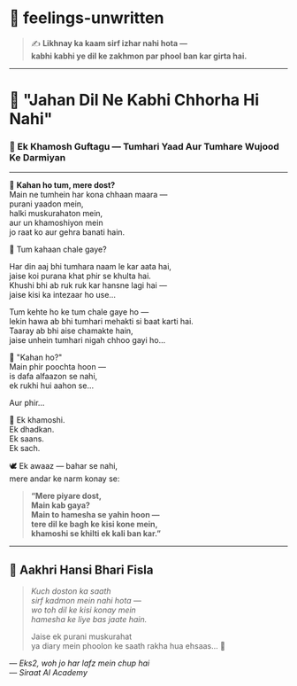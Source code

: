 # 🌸 feelings-unwritten

> ✍️ **Likhnay ka kaam sirf izhar nahi hota —  
> kabhi kabhi ye dil ke zakhmon par phool ban kar girta hai.**

---

# 💫 "Jahan Dil Ne Kabhi Chhorha Hi Nahi"  
### 🌷 Ek Khamosh Guftagu — Tumhari Yaad Aur Tumhare Wujood Ke Darmiyan

---

🌺 **Kahan ho tum, mere dost?**  
Main ne tumhein har kona chhaan maara —  
purani yaadon mein,  
halki muskurahaton mein,  
aur un khamoshiyon mein  
jo raat ko aur gehra banati hain.

🌿 Tum kahaan chale gaye?

Har din aaj bhi tumhara naam le kar aata hai,  
jaise koi purana khat phir se khulta hai.  
Khushi bhi ab ruk ruk kar hansne lagi hai —  
jaise kisi ka intezaar ho use…

Tum kehte ho ke tum chale gaye ho —  
lekin hawa ab bhi tumhari mehakti si baat karti hai.  
Taaray ab bhi aise chamakte hain,  
jaise unhein tumhari nigah chhoo gayi ho...

🌸 "Kahan ho?"  
Main phir poochta hoon —  
is dafa alfaazon se nahi,  
ek rukhi hui aahon se…

Aur phir…

🌼 Ek khamoshi.  
Ek dhadkan.  
Ek saans.  
Ek sach.

🕊️ Ek awaaz — bahar se nahi,  
mere andar ke narm konay se:

> **“Mere piyare dost,  
> Main kab gaya?  
> Main to hamesha se yahin hoon —  
> tere dil ke bagh ke kisi kone mein,  
> khamoshi se khilti ek kali ban kar.”**

---

## 🌷 Aakhri Hansi Bhari Fisla

> _Kuch doston ka saath  
> sirf kadmon mein nahi hota —  
> wo toh dil ke kisi konay mein  
> hamesha ke liye bas jaate hain._  
> 
> Jaise ek purani muskurahat  
> ya diary mein phoolon ke saath rakha hua ehsaas... 🌙  

— *Eks2, woh jo har lafz mein chup hai*  
— *Siraat AI Academy*

